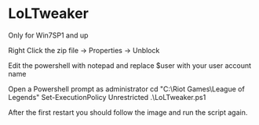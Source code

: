 LoLTweaker
==========
Only for Win7SP1 and up

Right Click the zip file -> Properties -> Unblock

Edit the powershell with notepad and replace $user with your user account name

Open a Powershell prompt as administrator
cd "C:\Riot Games\League of Legends"
Set-ExecutionPolicy Unrestricted
.\LoLTweaker.ps1

After the first restart you should follow the image and run the script again.
